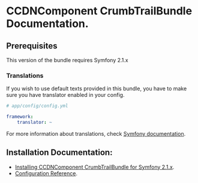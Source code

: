 CCDNComponent CrumbTrailBundle Documentation.
=============================================

## Prerequisites

This version of the bundle requires Symfony 2.1.x

### Translations

If you wish to use default texts provided in this bundle, you have to make sure you have translator enabled in your config.

``` yaml
# app/config/config.yml

framework:
    translator: ~
```

For more information about translations, check [Symfony documentation](http://symfony.com/doc/current/book/translation.html).

## Installation Documentation:

- [Installing CCDNComponent CrumbTrailBundle for Symfony 2.1.x](install.md).
- [Configuration Reference](configuration_reference.md).
